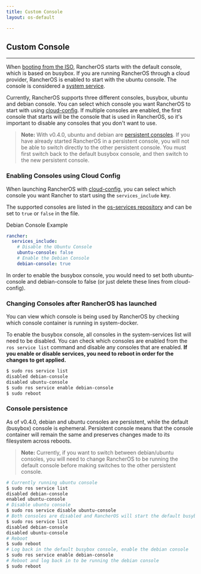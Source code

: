 ```yaml
---
title: Custom Console
layout: os-default

---
```


## Custom Console
---

When [booting from the ISO]({{site.baseurl}}/os/running-rancheros/workstation/boot-from-iso/), RancherOS starts with the default console, which is based on busybox. If you are running RancherOS through a cloud provider, RancherOS is enabled to start with the ubuntu console. The console is considered a [system service]({{site.baseurl}}/os/configuration/system-services).

Currently, RancherOS supports three different consoles, busybox, ubuntu and debian console. You can select which console you want RancherOS to start with using [cloud-config]({{site.baseurl}}/os/cloud-config/). If multiple consoles are enabled, the first console that starts will be the console that is used in RancherOS, so it's important to disable any consoles that you don't want to use. 

> **Note:** With v0.4.0, ubuntu and debian are [persistent consoles]({{site.baseurl}}/os/custom-console/#console-persistence). If you have already started RancherOS in a persistent console, you will not be able to switch directly to the other persistent console.  You must first switch back to the default busybox console, and then switch to the new persistent console.


### Enabling Consoles using Cloud Config 

When launching RancherOS with [cloud-config]({[site.baseurl}}/os/cloud-config/), you can select which console you want Rancher to start using the `services_include` key. 

The supported consoles are listed in the [os-services repository](https://github.com/rancher/os-services/blob/master/index.yml) and can be set to `true` or `false` in the file.

Debian Console Example

```yaml
rancher:
  services_include:
    # Disable the Ubuntu Console
    ubuntu-console: false
    # Enable the Debian Console
    debian-console: true
```

In order to enable the busybox console, you would need to set both ubuntu-console and debian-console to false (or just delete these lines from cloud-config). 

### Changing Consoles after RancherOS has launched

You can view which console is being used by RancherOS by checking which console container is running in system-docker. 

To enable the busybox console, all consoles in the system-services list will need to be disabled. You can check which consoles are enabled from the `ros service list` command and disable any consoles that are enabled. **If you enable or disable services, you need to reboot in order for the changes to get applied.**

```bash
$ sudo ros service list
disabled debian-console 
disabled ubuntu-console
$ sudo ros service enable debian-console
$ sudo reboot
```

### Console persistence

As of v0.4.0, debian and ubuntu consoles are persistent, while the default (busybox) console is ephemeral. Persistent console means that the console container will remain the same and preserves changes made to its filesystem across reboots. 

> **Note:** Currently, if you want to switch between debian/ubuntu consoles, you will need to change RancherOS to be running the default console before making switches to the other persistent console. 

```bash
# Currently running ubuntu console
$ sudo ros service list
disabled debian-console 
enabled ubuntu-console
# Disable ubuntu console
$ sudo ros service disable ubuntu-console
# Both consoles are disabled and RancherOS will start the default busybox console
$ sudo ros service list
disabled debian-console 
disabled ubuntu-console
# Reboot
$ sudo reboot
# Log back in the default busybox console, enable the debian console
$ sudo ros service enable debian-console
# Reboot and log back in to be running the debian console
$ sudo reboot
```
